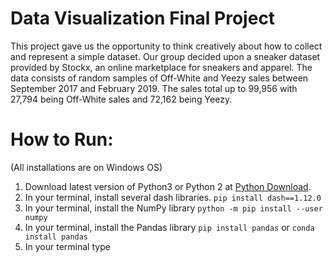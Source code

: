 # Data Visualization Final Project
This project gave us the opportunity to think creatively about how to collect and represent a simple dataset. Our group decided upon a sneaker dataset provided by Stockx, an online marketplace for sneakers and apparel. The data consists of random samples of Off-White and Yeezy sales between September 2017 and February 2019. The sales total up to 99,956 with 27,794 being  Off-White sales and 72,162 being Yeezy.

# How to Run:
(All installations are on Windows OS)

1. Download latest version of Python3 or Python 2 at [Python Download](https://www.python.org/downloads/).
2. In your terminal, install several dash libraries.
``` pip install dash==1.12.0 ```
3. In your terminal, install the NumPy library
``` python -m pip install --user numpy ```
4. In your terminal, install the Pandas library
``` pip install pandas ```
or
``` conda install pandas ```
5. In your terminal type 
``` git clone
